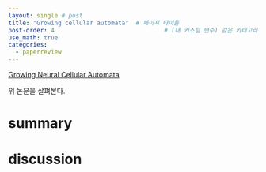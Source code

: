 ```yaml
---
layout: single # post
title: "Growing cellular automata"  # 페이지 타이틀
post-order: 4                               # (내 커스텀 변수) 같은 카테고리 내 정렬 순서
use_math: true
categories:
  - paperreview
---
```


[Growing Neural Cellular Automata][paperlink]

[paperlink]:https://distill.pub/2020/growing-ca/

위 논문을 살펴본다. 

# summary




# discussion


